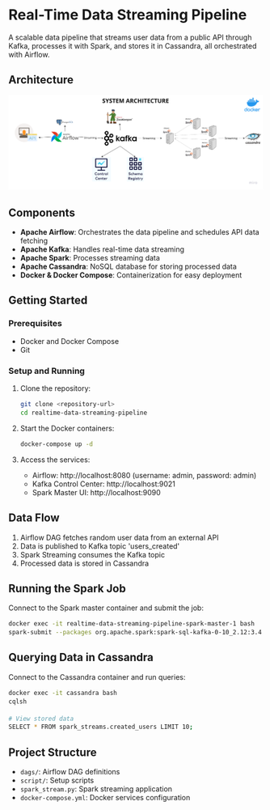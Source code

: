 # Real-Time Data Streaming Pipeline

A scalable data pipeline that streams user data from a public API through Kafka, processes it with Spark, and stores it in Cassandra, all orchestrated with Airflow.

## Architecture

![Architecture Diagram](architecture_diagram.png)

## Components

- **Apache Airflow**: Orchestrates the data pipeline and schedules API data fetching
- **Apache Kafka**: Handles real-time data streaming
- **Apache Spark**: Processes streaming data
- **Apache Cassandra**: NoSQL database for storing processed data
- **Docker & Docker Compose**: Containerization for easy deployment

## Getting Started

### Prerequisites

- Docker and Docker Compose
- Git

### Setup and Running

1. Clone the repository:
   ```bash
   git clone <repository-url>
   cd realtime-data-streaming-pipeline
   ```

2. Start the Docker containers:
   ```bash
   docker-compose up -d
   ```

3. Access the services:
   - Airflow: http://localhost:8080 (username: admin, password: admin)
   - Kafka Control Center: http://localhost:9021
   - Spark Master UI: http://localhost:9090

## Data Flow

1. Airflow DAG fetches random user data from an external API
2. Data is published to Kafka topic 'users_created'
3. Spark Streaming consumes the Kafka topic
4. Processed data is stored in Cassandra

## Running the Spark Job

Connect to the Spark master container and submit the job:

```bash
docker exec -it realtime-data-streaming-pipeline-spark-master-1 bash
spark-submit --packages org.apache.spark:spark-sql-kafka-0-10_2.12:3.4.1,com.datastax.spark:spark-cassandra-connector_2.12:3.4.1 /opt/bitnami/spark/spark_stream.py
```

## Querying Data in Cassandra

Connect to the Cassandra container and run queries:

```bash
docker exec -it cassandra bash
cqlsh

# View stored data
SELECT * FROM spark_streams.created_users LIMIT 10;
```

## Project Structure

- `dags/`: Airflow DAG definitions
- `script/`: Setup scripts
- `spark_stream.py`: Spark streaming application
- `docker-compose.yml`: Docker services configuration
